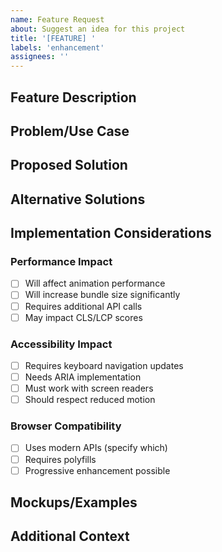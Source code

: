 ```yaml
---
name: Feature Request
about: Suggest an idea for this project
title: '[FEATURE] '
labels: 'enhancement'
assignees: ''
---
```


## Feature Description
<!-- A clear and concise description of the feature you'd like -->

## Problem/Use Case
<!-- Describe the problem this feature would solve or the use case it addresses -->

## Proposed Solution
<!-- Describe your proposed solution -->

## Alternative Solutions
<!-- Any alternative solutions or features you've considered -->

## Implementation Considerations
### Performance Impact
- [ ] Will affect animation performance
- [ ] Will increase bundle size significantly
- [ ] Requires additional API calls
- [ ] May impact CLS/LCP scores

### Accessibility Impact
- [ ] Requires keyboard navigation updates
- [ ] Needs ARIA implementation
- [ ] Must work with screen readers
- [ ] Should respect reduced motion

### Browser Compatibility
- [ ] Uses modern APIs (specify which)
- [ ] Requires polyfills
- [ ] Progressive enhancement possible

## Mockups/Examples
<!-- Add any mockups, diagrams, or examples of similar implementations -->

## Additional Context
<!-- Add any other context or screenshots about the feature request here -->